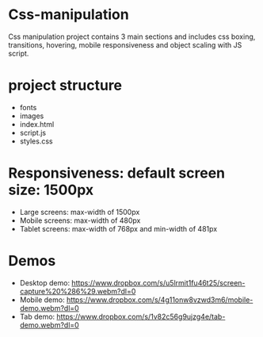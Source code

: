 # Css-manipulation
Css manipulation project contains 3 main sections and includes css boxing, transitions, hovering, mobile responsiveness  and object scaling with JS script.
# project structure
- fonts
- images
- index.html
- script.js
- styles.css
# Responsiveness: default screen size: 1500px
- Large screens: max-width of 1500px
- Mobile screens: max-width of 480px
- Tablet screens: max-width of 768px and min-width of 481px
# Demos
- Desktop demo: https://www.dropbox.com/s/u5lrmit1fu46t25/screen-capture%20%286%29.webm?dl=0
- Mobile demo:  https://www.dropbox.com/s/4g11onw8vzwd3m6/mobile-demo.webm?dl=0
- Tab demo:     https://www.dropbox.com/s/1v82c56g9ujzg4e/tab-demo.webm?dl=0
